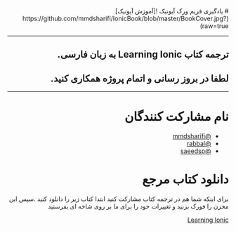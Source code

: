 <div dir="rtl">
# یادگیری فریم ورک آيونیک
![آموزش آیونیک](https://github.com/mmdsharifi/IonicBook/blob/master/BookCover.jpg?raw=true)

----
ترجمه کتاب Learning Ionic به زبان فارسی.
---
## لطفا در بروز رسانی و اتمام پروژه همکاری کنید.
----
 
# نام مشارکت کنندگان

* [@mmdsharifi](https://github.com/mmdsharifi "سعید پیری") 
* [@rabbal](https://github.com/rabbal "غلامرضا ربال")
* [@saeedsp](https://github.com/saeedsp "سعید پیری")

# دانلود کتاب مرجع
  برای اینکه شما هم در ترجمه کتاب مشارکت کنید ابتدا کتاب زیر را دانلود کنید .سپس این مخزن را فورک بزنید و تغییرات خود را برای ما بر روی شاخه ای بفرستید
 
 [Learning Ionic](http://it-ebooks.info/book/6203/ "دانلود کتاب یادگیری آیونیک")
</div>
